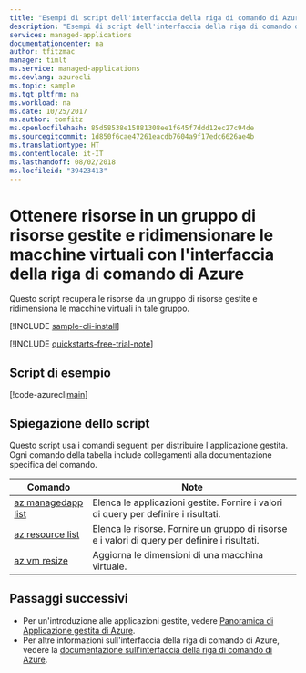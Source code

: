 ```yaml
---
title: "Esempi di script dell'interfaccia della riga di comando di Azure: ottenere un gruppo di risorse gestite e ridimensionare le macchine virtuali | Microsoft Docs"
description: "Esempi di script dell'interfaccia della riga di comando di Azure: ottenere un gruppo di risorse gestite e ridimensionare le macchine virtuali"
services: managed-applications
documentationcenter: na
author: tfitzmac
manager: timlt
ms.service: managed-applications
ms.devlang: azurecli
ms.topic: sample
ms.tgt_pltfrm: na
ms.workload: na
ms.date: 10/25/2017
ms.author: tomfitz
ms.openlocfilehash: 85d58538e15881308ee1f645f7ddd12ec27c94de
ms.sourcegitcommit: 1d850f6cae47261eacdb7604a9f17edc6626ae4b
ms.translationtype: HT
ms.contentlocale: it-IT
ms.lasthandoff: 08/02/2018
ms.locfileid: "39423413"
---
```

# <a name="get-resources-in-a-managed-resource-group-and-resize-vms-with-azure-cli"></a>Ottenere risorse in un gruppo di risorse gestite e ridimensionare le macchine virtuali con l'interfaccia della riga di comando di Azure

Questo script recupera le risorse da un gruppo di risorse gestite e ridimensiona le macchine virtuali in tale gruppo.


[!INCLUDE [sample-cli-install](../../../includes/sample-cli-install.md)]

[!INCLUDE [quickstarts-free-trial-note](../../../includes/quickstarts-free-trial-note.md)]

## <a name="sample-script"></a>Script di esempio

[!code-azurecli[main](../../../cli_scripts/managed-applications/get-application/get-application.sh "Get application")]


## <a name="script-explanation"></a>Spiegazione dello script

Questo script usa i comandi seguenti per distribuire l'applicazione gestita. Ogni comando della tabella include collegamenti alla documentazione specifica del comando.

| Comando | Note |
|---|---|
| [az managedapp list](https://docs.microsoft.com/cli/azure/managedapp#az-managedapp-list) | Elenca le applicazioni gestite. Fornire i valori di query per definire i risultati. |
| [az resource list](https://docs.microsoft.com/cli/azure/resource#az-resource-list) | Elenca le risorse. Fornire un gruppo di risorse e i valori di query per definire i risultati. |
| [az vm resize](https://docs.microsoft.com/cli/azure/vm#az-vm-resize) | Aggiorna le dimensioni di una macchina virtuale. |


## <a name="next-steps"></a>Passaggi successivi

* Per un'introduzione alle applicazioni gestite, vedere [Panoramica di Applicazione gestita di Azure](../overview.md).
* Per altre informazioni sull'interfaccia della riga di comando di Azure, vedere la [documentazione sull'interfaccia della riga di comando di Azure](https://docs.microsoft.com/cli/azure).
